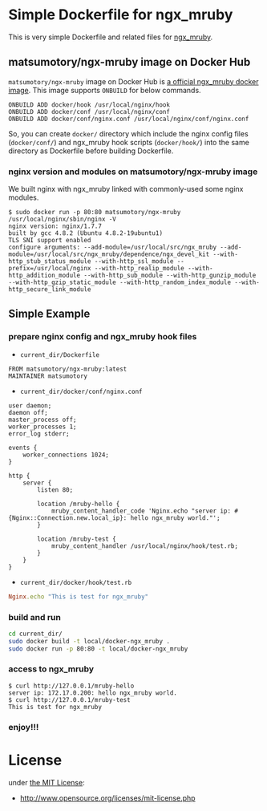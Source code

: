 # Simple Dockerfile for ngx_mruby

This is very simple Dockerfile and related files for [ngx_mruby](https://github.com/matsumoto-r/ngx_mruby).

## matsumotory/ngx-mruby image on Docker Hub
`matsumotory/ngx-mruby` image on Docker Hub is [a official ngx_mruby docker image](https://registry.hub.docker.com/u/matsumotory/ngx-mruby/). This image supports `ONBUILD` for below commands.

```
ONBUILD ADD docker/hook /usr/local/nginx/hook
ONBUILD ADD docker/conf /usr/local/nginx/conf
ONBUILD ADD docker/conf/nginx.conf /usr/local/nginx/conf/nginx.conf
```

So, you can create `docker/` directory which include the nginx config files (`docker/conf/`) and ngx_mruby hook scripts (`docker/hook/`) into the same directory as Dockerfile before building Dockerfile.

### nginx version and modules on matsumotory/ngx-mruby image
We built nginx with ngx_mruby linked with commonly-used some nginx modules.
```
$ sudo docker run -p 80:80 matsumotory/ngx-mruby /usr/local/nginx/sbin/nginx -V
nginx version: nginx/1.7.7
built by gcc 4.8.2 (Ubuntu 4.8.2-19ubuntu1) 
TLS SNI support enabled
configure arguments: --add-module=/usr/local/src/ngx_mruby --add-module=/usr/local/src/ngx_mruby/dependence/ngx_devel_kit --with-http_stub_status_module --with-http_ssl_module --prefix=/usr/local/nginx --with-http_realip_module --with-http_addition_module --with-http_sub_module --with-http_gunzip_module --with-http_gzip_static_module --with-http_random_index_module --with-http_secure_link_module
```

## Simple Example
### prepare nginx config and ngx_mruby hook files
- `current_dir/Dockerfile`
```
FROM matsumotory/ngx-mruby:latest
MAINTAINER matsumotory
```
- `current_dir/docker/conf/nginx.conf`
```nginx
user daemon;
daemon off;
master_process off;
worker_processes 1;
error_log stderr;

events {
    worker_connections 1024;
}

http {
    server {
        listen 80;

        location /mruby-hello {
            mruby_content_handler_code 'Nginx.echo "server ip: #{Nginx::Connection.new.local_ip}: hello ngx_mruby world."';
        }

        location /mruby-test {
            mruby_content_handler /usr/local/nginx/hook/test.rb;
        }
    }
}
```
- `current_dir/docker/hook/test.rb`
```ruby
Nginx.echo "This is test for ngx_mruby"
```
### build and run
```bash
cd current_dir/
sudo docker build -t local/docker-ngx_mruby .
sudo docker run -p 80:80 -t local/docker-ngx_mruby
```
### access to ngx_mruby
```
$ curl http://127.0.0.1/mruby-hello
server ip: 172.17.0.200: hello ngx_mruby world.
$ curl http://127.0.0.1/mruby-test
This is test for ngx_mruby
```

### enjoy!!!

# License
under [the MIT License](/MITL):

* http://www.opensource.org/licenses/mit-license.php


